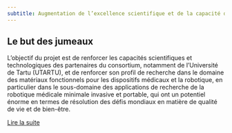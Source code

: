 ```yaml
---
subtitle: Augmentation de l’excellence scientifique et de la capacité d’innovation technologique dans les matériaux fonctionnels pour les dispositifs médicaux et la robotique de l’Université de Tartu
---
```


## Le but des jumeaux

L’objectif du projet est de renforcer les capacités scientifiques et technologiques des partenaires du consortium, notamment de l’Université de Tartu (UTARTU), et de renforcer son profil de recherche dans le domaine des matériaux fonctionnels pour les dispositifs médicaux et la robotique, en particulier dans le sous-domaine des applications de recherche de la robotique médicale minimale invasive et portable, qui ont un potentiel énorme en termes de résolution des défis mondiaux en matière de qualité de vie et de bien-être.

[Lire la suite](https://cordis.europa.eu/project/rcn/224296/factsheet/en)
